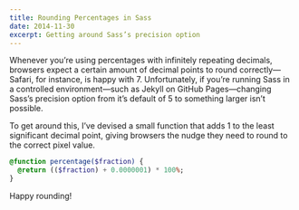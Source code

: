 ```yaml
---
title: Rounding Percentages in Sass
date: 2014-11-30
excerpt: Getting around Sass’s precision option
---
```


Whenever you’re using percentages with infinitely repeating decimals, browsers expect a certain amount of decimal points to round correctly—Safari, for instance, is happy with 7. Unfortunately, if you’re running Sass in a controlled environment—such as Jekyll on GitHub Pages—changing Sass’s precision option from it’s default of 5 to something larger isn’t possible.

To get around this, I’ve devised a small function that adds 1 to the least significant decimal point, giving browsers the nudge they need to round to the correct pixel value.

```sass
@function percentage($fraction) {
  @return (($fraction) + 0.0000001) * 100%;
}
```

Happy rounding!
